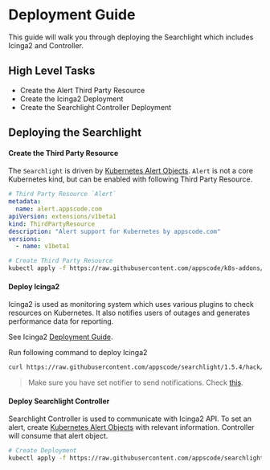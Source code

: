 # Deployment Guide

This guide will walk you through deploying the Searchlight which includes Icinga2 and Controller.

## High Level Tasks

* Create the Alert Third Party Resource
* Create the Icinga2 Deployment
* Create the Searchlight Controller Deployment

## Deploying the Searchlight

#### Create the Third Party Resource

The `Searchlight` is driven by [Kubernetes Alert Objects](alert-object.md). `Alert` is not a core Kubernetes kind, but can be enabled with following Third Party Resource.
```yaml
# Third Party Resource `Alert`
metadata:
  name: alert.appscode.com
apiVersion: extensions/v1beta1
kind: ThirdPartyResource
description: "Alert support for Kubernetes by appscode.com"
versions:
  - name: v1beta1
```

```sh
# Create Third Party Resource
kubectl apply -f https://raw.githubusercontent.com/appscode/k8s-addons/master/api/extensions/alert.yaml
```

#### Deploy Icinga2

Icinga2 is used as monitoring system which uses various plugins to check resources on Kubernetes. It also notifies users of outages and generates performance data for reporting.

See Icinga2 [Deployment Guide](icinga2/deployment.md).

Run following command to deploy Icinga2
```sh
curl https://raw.githubusercontent.com/appscode/searchlight/1.5.4/hack/deploy/icinga2/run.sh | bash
```

> Make sure you have set notifier to send notifications. Check [this](icinga2/deployment.md#create-deployment).

#### Deploy Searchlight Controller

Searchlight Controller is used to communicate with Icinga2 API. To set an alert, create [Kubernetes Alert Objects](alert-object.md) with relevant information. Controller will consume that alert object. 
 
```sh
# Create Deployment
kubectl apply -f https://raw.githubusercontent.com/appscode/searchlight/1.5.4/hack/deploy/searchlight/deployment.yaml
```
